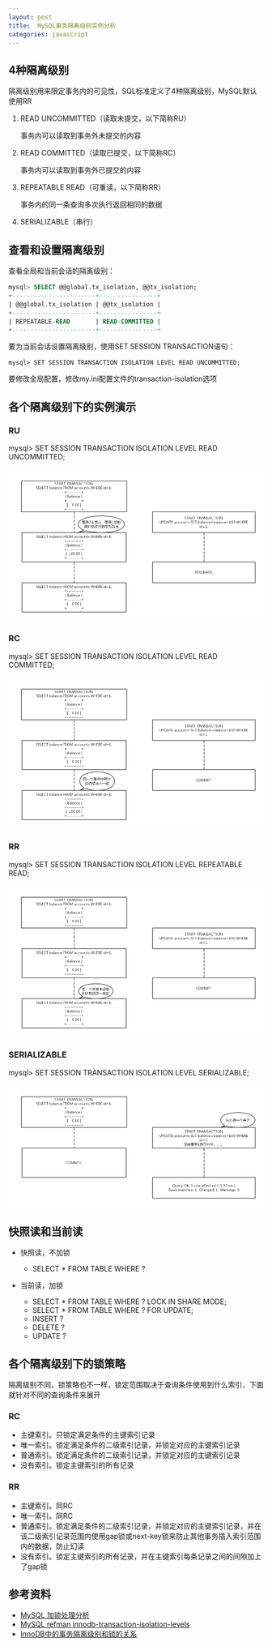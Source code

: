 ```yaml
---
layout: post
title:  MySQL事务隔离级别实例分析
categories: javascript
---
```


## 4种隔离级别
隔离级别用来限定事务内的可见性，SQL标准定义了4种隔离级别，MySQL默认使用RR

1. READ UNCOMMITTED（读取未提交，以下简称RU）
    
	事务内可以读取到事务外未提交的内容

1. READ COMMITTED（读取已提交，以下简称RC）
    
	事务内可以读取到事务外已提交的内容

1. REPEATABLE READ（可重读，以下简称RR）
    
	事务内的同一条查询多次执行返回相同的数据

1. SERIALIZABLE（串行）

## 查看和设置隔离级别

查看全局和当前会话的隔离级别：

```sql
mysql> SELECT @@global.tx_isolation, @@tx_isolation;
+-----------------------+----------------+
| @@global.tx_isolation | @@tx_isolation |
+-----------------------+----------------+
| REPEATABLE-READ       | READ-COMMITTED |
+-----------------------+----------------+
```

要为当前会话设置隔离级别，使用SET SESSION TRANSACTION语句：

```shell
mysql> SET SESSION TRANSACTION ISOLATION LEVEL READ UNCOMMITTED;
```

要修改全局配置，修改my.ini配置文件的transaction-isolation选项

## 各个隔离级别下的实例演示

### RU

mysql> SET SESSION TRANSACTION ISOLATION LEVEL READ UNCOMMITTED;

![mysql read uncommitted](/images/mysql-read-uncommitted.png)

### RC

mysql> SET SESSION TRANSACTION ISOLATION LEVEL READ COMMITTED;

![mysql read committed](/images/mysql-read-committed.png)

### RR

mysql> SET SESSION TRANSACTION ISOLATION LEVEL REPEATABLE READ;

![mysql repeatable read](/images/mysql-repeatable-read.png)

### SERIALIZABLE

mysql> SET SESSION TRANSACTION ISOLATION LEVEL SERIALIZABLE;

![mysql serializable](/images/mysql-serializable.png)

## 快照读和当前读

- 快照读，不加锁
    - SELECT * FROM TABLE WHERE ?

- 当前读，加锁
    - SELECT * FROM TABLE WHERE ? LOCK IN SHARE MODE;
    - SELECT * FROM TABLE WHERE ? FOR UPDATE;
    - INSERT ?
    - DELETE ?
    - UPDATE ?

## 各个隔离级别下的锁策略

隔离级别不同，锁策略也不一样，锁定范围取决于查询条件使用到什么索引，下面就针对不同的查询条件来展开

### RC

- 主键索引。只锁定满足条件的主键索引记录
- 唯一索引。锁定满足条件的二级索引记录，并锁定对应的主键索引记录
- 普通索引。锁定满足条件的二级索引记录，并锁定对应的主键索引记录
- 没有索引。锁定主键索引的所有记录

### RR

- 主键索引。同RC
- 唯一索引。同RC
- 普通索引。锁定满足条件的二级索引记录，并锁定对应的主键索引记录，并在该二级索引记录范围内使用gap锁或next-key锁来防止其他事务插入索引范围内的数据，防止幻读
- 没有索引。锁定主键索引的所有记录，并在主键索引每条记录之间的间隙加上了gap锁

## 参考资料
- [MySQL 加锁处理分析](http://hedengcheng.com/?p=771)
- [MySQL refman innodb-transaction-isolation-levels](https://dev.mysql.com/doc/refman/8.0/en/innodb-transaction-isolation-levels.html)
- [InnoDB中的事务隔离级别和锁的关系](https://tech.meituan.com/innodb-lock.html)